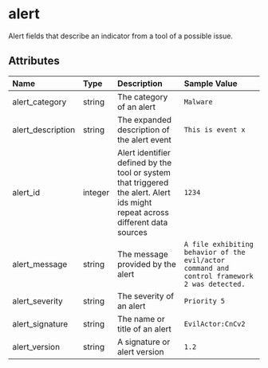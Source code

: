 # alert

Alert fields that describe an indicator from a tool of a possible issue.

## Attributes

| Name | Type | Description | Sample Value |
|:---|:---|:---|:---|
 | alert_category | string | The category of an alert | ```Malware``` |
 | alert_description | string | The expanded description of the alert event | ```This is event x``` |
 | alert_id | integer | Alert identifier defined by the tool or system that triggered the alert. Alert ids might repeat across different data sources | ```1234``` |
 | alert_message | string | The message provided by the alert | ```A file exhibiting behavior of the evil/actor command and control framework 2 was detected.``` |
 | alert_severity | string | The severity of an alert | ```Priority 5``` |
 | alert_signature | string | The name or title of an alert | ```EvilActor:CnCv2``` |
 | alert_version | string | A signature or alert version | ```1.2``` |
